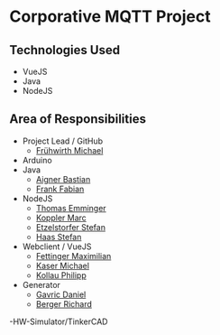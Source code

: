 # Corporative MQTT Project

## Technologies Used
- VueJS
- Java
- NodeJS

## Area of Responsibilities
- Project Lead / GitHub
  - [Frühwirth Michael](https://github.com/Fruehwirth)
- Arduino
- Java 
    - [Aigner Bastian](https://github.com/aignerbas)
    - [Frank Fabian](https://github.com/fabianfrank1)
- NodeJS
    - [Thomas Emminger](https://github.com/emt1803)
    - [Koppler Marc](https://github.com/MarcKoppler)
    - [Etzelstorfer Stefan](https://github.com/StefanEtz)
    - [Haas Stefan](https://github.com/HaasStefan)
- Webclient / VueJS
    - [Fettinger Maximilian](https://github.com/fettinger-m)
    - [Kaser Michael](https://github.com/michaelkaser)
    - [Kollau Philipp](https://github.com/philjey)
- Generator
    - [Gavric Daniel](https://github.com/DanielGavric)
    - [Berger Richard](https://github.com/RichardBerger)

-HW-Simulator/TinkerCAD
